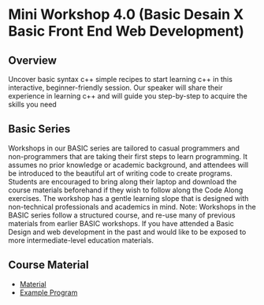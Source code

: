 # Mini Workshop 4.0 (Basic Desain X Basic Front End Web Development)

## Overview
Uncover basic syntax c++ simple recipes to start learning c++ in this interactive, beginner-friendly session.
Our speaker will share their experience in learning c++ and will guide you step-by-step to acquire the skills you need 

## Basic Series
Workshops in our BASIC series are tailored to casual programmers and non-programmers that are taking their first steps to learn programming. It assumes no prior knowledge or academic background, and attendees will be introduced to the beautiful art of writing code to create programs.
Students are encouraged to bring along their laptop and download the course materials beforehand if they wish to follow along the Code Along exercises. The workshop has a gentle learning slope that is designed with non-technical professionals and academics in mind.
Note: Workshops in the BASIC series follow a structured course, and re-use many of previous materials from earlier BASIC workshops. If you have attended a Basic Design and web development in the past and would like to be exposed to more intermediate-level education materials.

## Course Material

* [Material](https://bit.ly/ToolsWWD1_IRC)
* [Example Program](Program)
